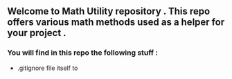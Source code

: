 ## Welcome to Math Utility repository . This repo offers various math methods used as a helper for your project . 

### You will find in this repo the following stuff :
* .gitignore file itself to
